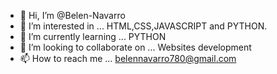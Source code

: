- 👋 Hi, I’m @Belen-Navarro
- 👀 I’m interested in ... HTML,CSS,JAVASCRIPT and PYTHON.
- 🌱 I’m currently learning ... PYTHON
- 💞️ I’m looking to collaborate on ... Websites development 
- 📫 How to reach me ... belennavarro780@gmail.com

<!---
Belen-Navarro/Belen-Navarro is a ✨ special ✨ repository because its `README.md` (this file) appears on your GitHub profile.
You can click the Preview link to take a look at your changes.
--->
